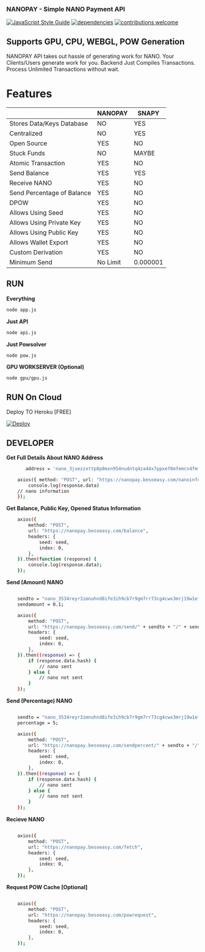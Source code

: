 ### **NANOPAY** - Simple NANO Payment API

[![JavaScript Style Guide](https://img.shields.io/badge/code_style-standard-brightgreen.svg)](https://standardjs.com)
[![dependencies](https://david-dm.org/besoeasy/nano-payment.svg)](https://github.com/besoeasy/nano-payment)
[![contributions welcome](https://img.shields.io/badge/contributions-welcome-brightgreen.svg?style=flat)](https://github.com/besoeasy/nano-payment/issues)

## Supports GPU, CPU, WEBGL, POW Generation

NANOPAY API takes out hassle of generating work for NANO. Your Clients/Users generate work for you. Backend Just Compiles Transactions. Process Unlimited Transactions without wait.

# Features

|                            | NANOPAY  | SNAPY    |
| -------------------------- | -------- | -------- |
| Stores Data/Keys Database  | NO       | YES      |
| Centralized                | NO       | YES      |
| Open Source                | YES      | NO       |
| Stuck Funds                | NO       | MAYBE    |
| Atomic Transaction         | YES      | NO       |
| Send Balance               | YES      | YES      |
| Receive NANO               | YES      | NO       |
| Send Percentage of Balance | YES      | NO       |
| DPOW                       | YES      | NO       |
| Allows Using Seed          | YES      | NO       |
| Allows Using Private Key   | YES      | NO       |
| Allows Using Public Key    | YES      | NO       |
| Allows Wallet Export       | YES      | NO       |
| Custom Derivation          | YES      | NO       |
| Minimum Send               | No Limit | 0.000001 |



## RUN

**Everything**

```sh
node app.js
```

**Just API**

```sh
node api.js
```

**Just Powsolver**

```sh
node pow.js
```

**GPU WORKSERVER (Optional)**

```sh
node gpu/gpu.js
```



## RUN On Cloud

Deploy TO Heroku [FREE] 

[![Deploy](https://www.herokucdn.com/deploy/button.svg)](https://heroku.com/deploy)





## DEVELOPER

**Get Full Details About NANO Address**

```sh
       address = 'nano_3juezzxttp8p8mxn954nudntq4za44x7ppxef8mfemcn4fmfrc9ijh9jons7'

	axios({ method: "POST", url: "https://nanopay.besoeasy.com/nanoinfo/" + address }).then((response) => {
		console.log(response.data)
	// nano information
	});

```

**Get Balance, Public Key, Opened Status Information**

```sh
	axios({
		method: "POST",
		url: "https://nanopay.besoeasy.com/balance",
		headers: {
			seed: seed,
			index: 0,
		},
	}).then(function (response) {
		console.log(response.data);
	});

```

**Send (Amount) NANO**

```sh

	sendto = "nano_3534reyr3imnuhnd8ife3ih9cb7r9gm7rr73cg4cwx3mrj19w1efcq3649wd";
	sendamount = 0.1;

	axios({
		method: "POST",
		url: "https://nanopay.besoeasy.com/send/" + sendto + "/" + sendamount,
		headers: {
			seed: seed,
			index: 0,
		},
	}).then((response) => {
		if (response.data.hash) {
			// nano sent
		} else {
			// nano not sent
		}
	});

```

**Send (Percentage) NANO**

```sh

	sendto = "nano_3534reyr3imnuhnd8ife3ih9cb7r9gm7rr73cg4cwx3mrj19w1efcq3649wd";
	percentage = 5;

	axios({
		method: "POST",
		url: "https://nanopay.besoeasy.com/sendpercent/" + sendto + "/" + percentage,
		headers: {
			seed: seed,
			index: 0,
		},
	}).then((response) => {
		if (response.data.hash) {
			// nano sent
		} else {
			// nano not sent
		}
	});

```

**Recieve NANO**

```sh

	axios({
		method: "POST",
		url: "https://nanopay.besoeasy.com/fetch",
		headers: {
			seed: seed,
			index: 0,
		},
	});

```

**Request POW Cache [Optional]**

```sh

	axios({
		method: "POST",
		url: "https://nanopay.besoeasy.com/powrequest",
		headers: {
			seed: seed,
			index: 0,
		},
	});

```
